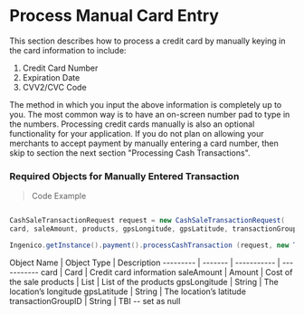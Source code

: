 # Process Manual Card Entry 

This section describes how to process a credit card by manually keying in the card information to include:

1. Credit Card Number
2. Expiration Date
3. CVV2/CVC Code

The method in which you input the above information is completely up to you. The most common way is to have an on-screen number pad to type in the numbers. Processing credit cards manually is also an optional functionality for your application. If you do not plan on allowing your merchants to accept payment by manually entering a card number, then skip to section the next section "Processing Cash Transactions".

### Required Objects for Manually Entered Transaction
>Code Example

  ```java

CashSaleTransactionRequest request = new CashSaleTransactionRequest(
card, saleAmount, products, gpsLongitude, gpsLatitude, transactionGroupID);

Ingenico.getInstance().payment().processCashTransaction (request, new TransactionCallbackImpl());

 
  ```
  
Object Name | Object Type | Description
--------- | ------- | ----------- | -----------
card | Card |  Credit card information
saleAmount | Amount | Cost of the sale
products | List<Product> | List of the products
gpsLongitude | String | The location’s longitude
gpsLatitude | String | The location’s latitude
transactionGroupID | String | TBI -- set as null


